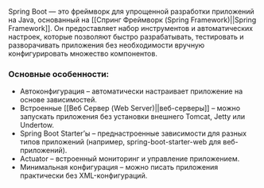 Spring Boot — это фреймворк для упрощенной разработки приложений на Java, основанный на [[Спринг Фреймворк (Spring Framework)||Spring Framework]]. Он предоставляет набор инструментов и автоматических настроек, которые позволяют быстро разрабатывать, тестировать и разворачивать приложения без необходимости вручную конфигурировать множество компонентов.

### Основные особенности:

- Автоконфигурация – автоматически настраивает приложение на основе зависимостей.
- Встроенные [[Веб Сервер (Web Server)||веб-серверы]] – можно запускать приложения без установки внешнего Tomcat, Jetty или Undertow.
- Spring Boot Starter’ы – преднастроенные зависимости для разных типов приложений (например, spring-boot-starter-web для веб-приложений).
- Actuator – встроенный мониторинг и управление приложением.
- Минимальная конфигурация – можно писать приложения практически без XML-конфигураций.
